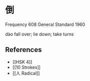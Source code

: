# 倒
Frequency 608
General Standard 1960

dào
fall over; lie down; take turns

## References
- [[HSK 4]]
- [[10 Strokes]]
- [[人 Radical]]